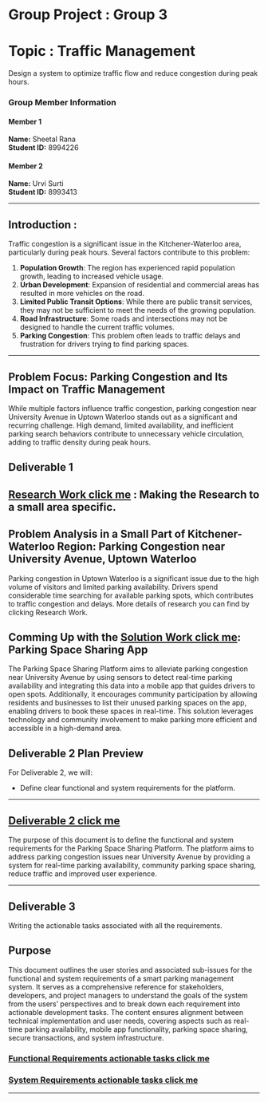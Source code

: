 # Group Project : Group 3

# Topic : Traffic Management  

Design a system to optimize traffic flow and reduce congestion during peak hours.


### Group Member Information
#### Member 1
**Name:** Sheetal Rana  
**Student ID:** 8994226  

#### Member 2
**Name:** Urvi Surti  
**Student ID:** 8993413  


---

## Introduction : 

Traffic congestion is a significant issue in the Kitchener-Waterloo area, particularly during peak hours. Several factors contribute to this problem:

1. **Population Growth**: The region has experienced rapid population growth, leading to increased vehicle usage.
2. **Urban Development**: Expansion of residential and commercial areas has resulted in more vehicles on the road.
3. **Limited Public Transit Options**: While there are public transit services, they may not be sufficient to meet the needs of the growing population.
4. **Road Infrastructure**: Some roads and intersections may not be designed to handle the current traffic volumes.
5. **Parking Congestion**: This problem often leads to traffic delays and frustration for drivers trying to find parking spaces.

---

## Problem Focus: Parking Congestion and Its Impact on Traffic Management

While multiple factors influence traffic congestion, parking congestion near University Avenue in Uptown Waterloo stands out as a significant and recurring challenge. High demand, limited availability, and inefficient parking search behaviors contribute to unnecessary vehicle circulation, adding to traffic density during peak hours.

## Deliverable 1

## [Research Work click me](./Research_Deliverable_1.md) : Making the Research to a small area specific.

## Problem Analysis in a Small Part of Kitchener-Waterloo Region: Parking Congestion near University Avenue, Uptown Waterloo

Parking congestion in Uptown Waterloo is a significant issue due to the high volume of visitors and limited parking availability. Drivers spend considerable time searching for available parking spots, which contributes to traffic congestion and delays.
More details of research you can find by clicking Research Work.

## Comming Up with the [Solution Work click me](./Solution_Deliverable_1.md):  Parking Space Sharing App

The Parking Space Sharing Platform aims to alleviate parking congestion near University Avenue by using sensors to detect real-time parking availability and integrating this data into a mobile app that guides drivers to open spots. Additionally, it encourages community participation by allowing residents and businesses to list their unused parking spaces on the app, enabling drivers to book these spaces in real-time. This solution leverages technology and community involvement to make parking more efficient and accessible in a high-demand area.

## Deliverable 2 Plan Preview

For Deliverable 2, we will:

- Define clear functional and system requirements for the platform.

---

## [Deliverable 2 click me](./Requirements_Deliverable_2.md)

The purpose of this document is to define the functional and system requirements for the Parking Space Sharing Platform. The platform aims to address parking congestion issues near University Avenue by providing a system for real-time parking availability, community parking space sharing, reduce traffic and improved user experience.


---

## Deliverable 3 

Writing the actionable tasks associated with all the requirements.

## Purpose

This document outlines the user stories and associated sub-issues for the functional and system requirements of a smart parking management system. It serves as a comprehensive reference for stakeholders, developers, and project managers to understand the goals of the system from the users’ perspectives and to break down each requirement into actionable development tasks. The content ensures alignment between technical implementation and user needs, covering aspects such as real-time parking availability, mobile app functionality, parking space sharing, secure transactions, and system infrastructure.


### [Functional Requirements  actionable tasks click me](./FunctionalRequirementActionable_Deliverable_3.md)

### [System Requirements  actionable tasks click me](./SystemRequirementActionable_Deliverable_3.md)

---


